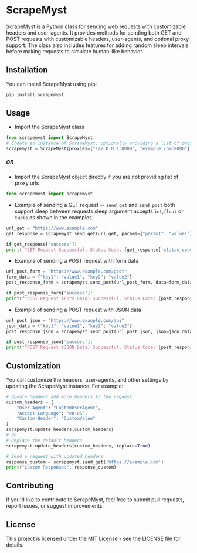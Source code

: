 # ScrapeMyst

ScrapeMyst is a Python class for sending web requests with customizable headers and user-agents. It provides methods for sending both GET and POST requests with customizable headers, user-agents, and optional proxy support. The class also includes features for adding random sleep intervals before making requests to simulate human-like behavior.

## Installation

You can install ScrapeMyst using pip:

```bash
pip install scrapemyst
```

## Usage

- Import the ScrapeMyst class

```python
from scrapemyst import ScrapeMyst
# Create an instance of ScrapeMyst, optionally providing a list of proxy URLs
scrapemyst = ScrapeMyst(proxies=["127.0.0.1:8000", "example.com:8080"])
```

##### OR

- Import the ScrapeMyst object directly if you are not providing list of proxy urls

```python
from scrapemyst import scrapemyst
```

- Example of sending a GET request
  -- `send_get` and `send_post` both support sleep between requests sleep argument accepts `int`,`float` or `tuple` as shown in the examples.

```python
url_get = "https://www.example.com"
get_response = scrapemyst.send_get(url_get, params={"param1": "value1"}, sleep=3, referer="https://www.referer.com")

if get_response['success']:
print(f"GET Request Successful. Status Code: {get_response['status_code']}") # Access the response object if needed: get_response['data']
```

- Example of sending a POST request with form data

```python
url_post_form = "https://www.example.com/post"
form_data = {"key1": "value1", "key2": "value2"}
post_response_form = scrapemyst.send_post(url_post_form, data=form_data, sleep=4.5, referer="https://www.referer.com")

if post_response_form['success']:
print(f"POST Request (Form Data) Successful. Status Code: {post_response_form['status_code']}") # Access the response object if needed: post_response_form['data']
```

- Example of sending a POST request with JSON data

```python
url_post_json = "https://www.example.com/api"
json_data = {"key1": "value1", "key2": "value2"}
post_response_json = scrapemyst.send_post(url_post_json, json=json_data, sleep=(2,9), referer="https://www.referer.com")

if post_response_json['success']:
print(f"POST Request (JSON Data) Successful. Status Code: {post_response_json['status_code']}") # Access the response object if needed: post_response_json['data']
```

## Customization

You can customize the headers, user-agents, and other settings by updating the ScrapeMyst instance. For example:

```python
# Update headers add more headers to the request
custom_headers = {
    "User-Agent": "CustomUserAgent",
    "Accept-Language": "en-US",
    "Custom-Header": "CustomValue"
}
scrapemyst.update_headers(custom_headers)
# OR
# Replace the default headers
scrapemyst.update_headers(custom_headers, replace=True)

# Send a request with updated headers
response_custom = scrapemyst.send_get('https://example.com')
print("Custom Response:", response_custom)
```

## Contributing

If you'd like to contribute to ScrapeMyst, feel free to submit pull requests, report issues, or suggest improvements.

## License

This project is licensed under the [MIT License](LICENSE) - see the [LICENSE](LICENSE) file for details.

